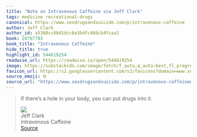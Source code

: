 ```yaml
---
title: "Note on Intravenous Caffeine via Jeff Clark"
tags: medicine recreational-drugs
canonical: https://www.sexdrugsandsuicide.com/p/intravenous-caffeine
author: Jeff Clark
author_id: a5308cc6b01dcc6e3b4fc466cb4fcaa2
book: 28767783
book_title: "Intravenous Caffeine"
hide_title: true
highlight_id: 544619254
readwise_url: https://readwise.io/open/544619254
image: https://substackcdn.com/image/fetch/f_auto,q_auto:best,fl_progressive:steep/https%3A%2F%2Fwww.sexdrugsandsuicide.com%2Ftwitter%2Fsubscribe-card.jpg%3Fv%3D34807021%26version%3D9
favicon_url: https://s2.googleusercontent.com/s2/favicons?domain=www.sexdrugsandsuicide.com
source_emoji: 🌐
source_url: "https://www.sexdrugsandsuicide.com/p/intravenous-caffeine#:~:text=If%20there%E2%80%99s%20a,drugs%20into%20it."
---
```


> If there’s a hole in your body, you can put drugs into it.
> <div class="quoteback-footer"><div class="quoteback-avatar"><img class="mini-favicon" src="https://s2.googleusercontent.com/s2/favicons?domain=www.sexdrugsandsuicide.com"></div><div class="quoteback-metadata"><div class="metadata-inner"><span style="display:none">FROM:</span><div aria-label="Jeff Clark" class="quoteback-author"> Jeff Clark</div><div aria-label="Intravenous Caffeine" class="quoteback-title"> Intravenous Caffeine</div></div></div><div class="quoteback-backlink"><a target="_blank" aria-label="go to the full text of this quotation" rel="noopener" href="https://www.sexdrugsandsuicide.com/p/intravenous-caffeine#:~:text=If%20there%E2%80%99s%20a,drugs%20into%20it." class="quoteback-arrow"> Source</a></div></div>